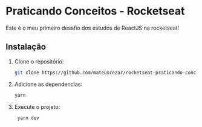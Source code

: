 # Praticando Conceitos - Rocketseat

Este é o meu primeiro desafio dos estudos de ReactJS na rocketseat!

## Instalação

1. Clone o repositório:

   ```bash
   git clone https://github.com/mateuscezar/rocketseat-praticando-conceitos.git
1. Adicione as dependencias:

     ```bash
     yarn
 2. Execute o projeto:

    ```bash
     yarn dev
